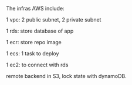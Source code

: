 The infras AWS include:

1 vpc: 2 public subnet, 2 private subnet

1 rds: store database of app

1 ecr: store repo image

1 ecs: 1 task to deploy

1 ec2: to connect with rds

remote backend in S3, lock state with dynamoDB.
